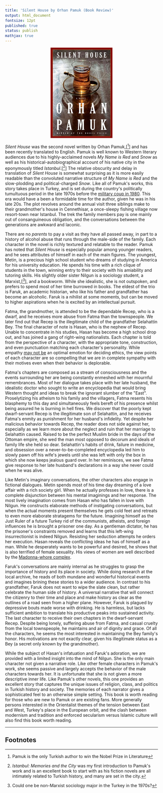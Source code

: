 ```yaml
---
title: 'Silent House by Orhan Pamuk (Book Review)'
output: html_document
fontsize: 12pt
published: true
status: publish
mathjax: true
---
```


<p align="center"><img src="/figures/SilentHouse.jpg"></p>

*Silent House* was the second novel written by Orhan Pamuk,[[^1]] and has been recently translated to English. Pamuk is well known to Western literary audiences due to his highly-acclaimed novels *My Name is Red* and *Snow* as well as his historical-autobiographical account of his native city in the eponymously titled *Istanbul*.[[^2]] The relative obscurity and delay in translation of *Silent House* is somewhat surprising as it is more easily readable than the convoluted narrative structure of *My Name is Red* and the slow-plodding and political-charged *Snow*. Like all of Pamuk's works, this story takes place in Turkey, and is set during the country's politically tumultuous period in the late 1970s before the [military coup in 1980](https://en.wikipedia.org/wiki/1980_Turkish_coup_d%27%C3%A9tat). This era would have a been a formidable time for the author, given he was in his late 20s. The plot revolves around the annual  visit three siblings make to their grandmother's house in Cennethisar, a once-sleepy fishing village now resort-town near Istanbul. The trek the family members pay is one mainly out of consanguineous obligation, and the conversations between the generations are awkward and laconic.

There are no *parents* to pay a visit as they have all passed away, in part to a history of alcohol abuse that runs through the male-side of the family. Each character in the novel is richly textured and relatable to the reader. Pamuk has noted that *Silent House* is especially popular among younger readers, and he sees attributes of himself in each of the main figures. The youngest, Metin, is a precious high school student who dreams of studying in America for his university education. He spends his time with a rich clique of students in the town, winning entry to their society with his amiability and tutoring skills. His slightly older sister Nilgun is a sociology student, a Marxist,[[^3]], and a bookworm. While she idealistic, she is not outspoken, and prefers to spend most of her time burrowed in books. The eldest of the trio is Faruk, an academic historian, who like his father and grandfather has become an alcoholic. Faruk is a nihilist at some moments, but can be moved to higher aspirations when he is excited by an intellectual pursuit.

Fatma, the grandmother, is attended to be the dependable Recep, who is a dwarf, and he receives more abuse from Fatma than the townspeople. We later find out that Recep is the illegitimate child of the grandfather Selahattin Bey. The final character of note is Hasan, who is the nephew of Recep. Unable to concentrate in his studies, Hasan has become a high school drop out, and has joined a gang of right-wing nationalists. Each chapter is told from the perspective of a character, with the appropriate tone, construction, and even punctuation matching each character's personality. While empathy [may not be](https://bioeconometrician.github.io/bookreview_againstempathy/) an optimal emotion for deciding ethics, the view points of each character are so compelling that we are in complete sympathy with their motives even when their behavior is deplorable.

Fatma's chapters are composed as a stream of consciousness and the events surrounding her are being constantly enmeshed with her mournful remembrances. Most of her dialogue takes place with her late husband, the idealistic doctor who sought to write an encyclopedia that would bring Western thought and ideas to break the ignorant slumber of the "East". Proselytizing his atheism to his family and the villagers, Fatma resents his blasphemy to this day and simultaneously feels bereft of his presence whilst being assured he is burning in hell fires. We discover that the poorly kept dwarf-servant Recep is the illegitimate son of Selahattin, and he receives Fatma's enmity as punishment for her husband's infidelity. Yet despite her malicious behavior towards Recep, the reader does not side against her, especially as we learn more about the neglect and ruin that her marriage to Selahattin caused. Raised to be the perfect Muslim bride in the days of the Ottoman empire, she wed the man most opposed to decorum and ideals of family life she held so dear. Selahattin's habits of drink, failure in medicine, and obsession over a never-to-be-completed encyclopedia led him to slowly pawn off his wife's jewels until she was left with only the box in which she now keeps jealous guard over. In her reminisces, we see Fatma give response to her late husband's declarations in a way she never could when he was alive.

Like Metin's imaginary conversations, the other characters also engage in fictional dialogues. Metin spends most of his time day dreaming of a love affair with a rich society girl. When he actually professes in love, there is a complete disjunction between his mental imaginings and her response. The most lively imagination comes from Hasan who has fallen in love with Nilgun. He constructs elaborate methods of instigating conversations, but when the actual moments present themselves he gets cold feet and retreats to even more elaborate stratagems for the future. Imagining himself as the Just Ruler of a future Turkey rid of the communists, atheists, and foreign influences he is brought a prisoner one day. As a gentleman dictator, he has the prisoner's constraints removed and learns that this left-wing insurrectionist is indeed Nilgun. Resisting her seduction attempts he orders her execution. Hasan reveals the conflicting ideas he has of himself as a man. While he desperately wants to be powerful and desired, he shows that is also terrified of female sexuality. His views of women are well described by the [Madonna-whore complex](https://en.wikipedia.org/wiki/Madonna%E2%80%93whore_complex).

Faruk's conversations are mainly internal as he struggles to grasp the importance of history and its place in society. While doing research at the local archive, he reads of both mundane and wonderful historical events and imagines brining these stories to a wider audience. In contrast to his grandfather, Faruk does not want to wipe the slate clean, but rather celebrate the human side of history. A universal narrative that will connect the citizenry to their time and place and make history as clear as the outlines of a road seen from a higher plane. However, Faruk is plagued by depressive bouts made worse with drinking. He is harmless, but lacks sufficient ambition to translate his productive peaks into sustained activity. The last character to receive their own chapters in the dwarf-servant Recep. Despite being lonely, suffering abuse from Fatma, and casual cruelty from the local townspeople, he maintains and air of dignity and grace. Of all the characters, he seems the most interested in maintaining the Bey family's honor. His motivations are not exactly clear, given his illegitimate status as a Bey (a secret only known by the grandmother).

While the subject of Hasan's infatuation and Faruk's adoration, we are provided with a limited insight into the mind of Nilgun. She is the only main character not given a narrative role. Like other female characters in Pamuk's work, she seems passive and largely accepts the behavior of the male characters towards her. It is unfortunate that she is not given a more descriptive inner life. Like Pamuk's other novels, this one provides an excellent story that captures the unique issues of religion, class, and politics in Turkish history and society. The memories of each narrator gives a sophisticated feel to an otherwise simple setting. This book is worth reading for those who are new to Pamuk or are existing fans. More generally persons interested in the Orientalist themes of the tension between East and West, Turkey's place in the European orbit, and the clash between modernism and tradition and enforced secularism versus Islamic culture will also find this book worth reading.

* * *

## Footnotes

[^1]: Pamuk is the only Turkish author to win the Nobel Prize in Literature

[^2]: *Istanbul: Memories and the City* was my first introduction to Pamuk's work and is an excellent book to start with as his fiction novels are all intimately related to Turkish history, and many are set in the city.

[^3]: Could one be non-Marxist sociology major in the Turkey in the 1970s?
